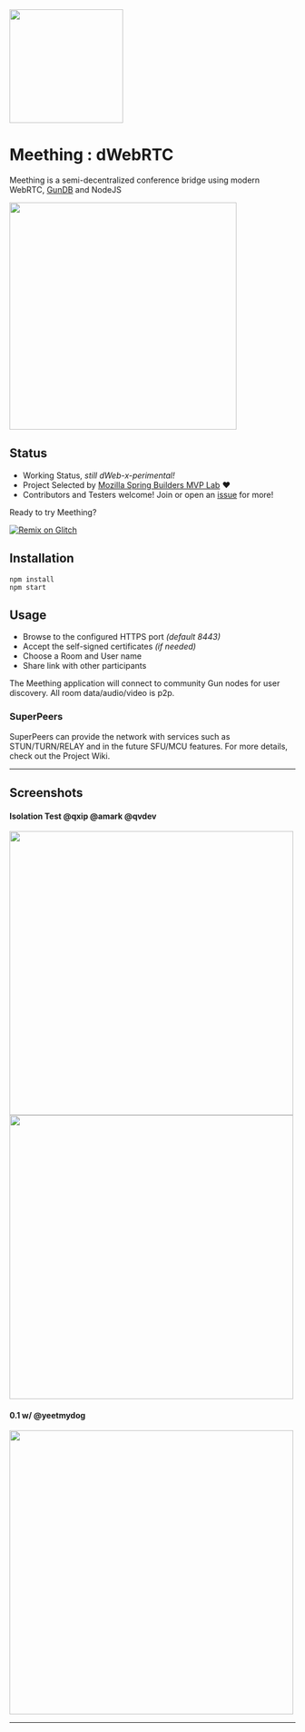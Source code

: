 <img src="https://i.imgur.com/XS79fTC.png" width=200>


# Meething : dWebRTC

Meething is a semi-decentralized conference bridge using modern WebRTC, [GunDB](http://gun.eco) and NodeJS

<img src="https://user-images.githubusercontent.com/1423657/78457103-3260a800-76a8-11ea-8c7a-c909c88ba716.png" width=400>

## Status
* Working Status, _still dWeb-x-perimental!_
* Project Selected by [Mozilla Spring Builders MVP Lab](https://builders.mozilla.community/springlab/index.html) :heart:
* Contributors and Testers welcome! Join or open an [issue](https://github.com/meething/webrtc-gun/issues) for more!

Ready to try Meething? 

[![Remix on Glitch](https://cdn.glitch.com/2703baf2-b643-4da7-ab91-7ee2a2d00b5b%2Fremix-button.svg)](https://glitch.com/edit/#!/import/github/https://github.com/meething/webrtc-gun/gun-meething)

## Installation
```
npm install
npm start
```

## Usage
* Browse to the configured HTTPS port _(default 8443)_
* Accept the self-signed certificates _(if needed)_
* Choose a Room and User name
* Share link with other participants

The Meething  application will connect to community Gun nodes for user discovery. All room data/audio/video is p2p.


### SuperPeers
SuperPeers can provide the network with services such as STUN/TURN/RELAY and in the future SFU/MCU features. For more details, check out the Project Wiki.

--------------

## Screenshots


#### Isolation Test @qxip @amark @qvdev
<img src="https://user-images.githubusercontent.com/1423657/77968595-04661700-72e8-11ea-8226-b90fbe8011c8.png" width=500 />
<img src="https://user-images.githubusercontent.com/1423657/77922600-8b43d100-72a1-11ea-9879-8e7751fde140.png" width=500 />

#### 0.1 w/ @yeetmydog
<img src="https://user-images.githubusercontent.com/1423657/77825853-43d80c00-710c-11ea-917c-83c2ddd08959.png" width=500/>

-------------




<!--
##### Credits & Thanks
* Mozilla for supporting our idea!
* Mark Nadal + Gun Community
* Amir Sanni for sharing his ideas from [Video-Call-App-NodeJS](https://github.com/amirsanni/Video-Call-App-NodeJS)
-->
